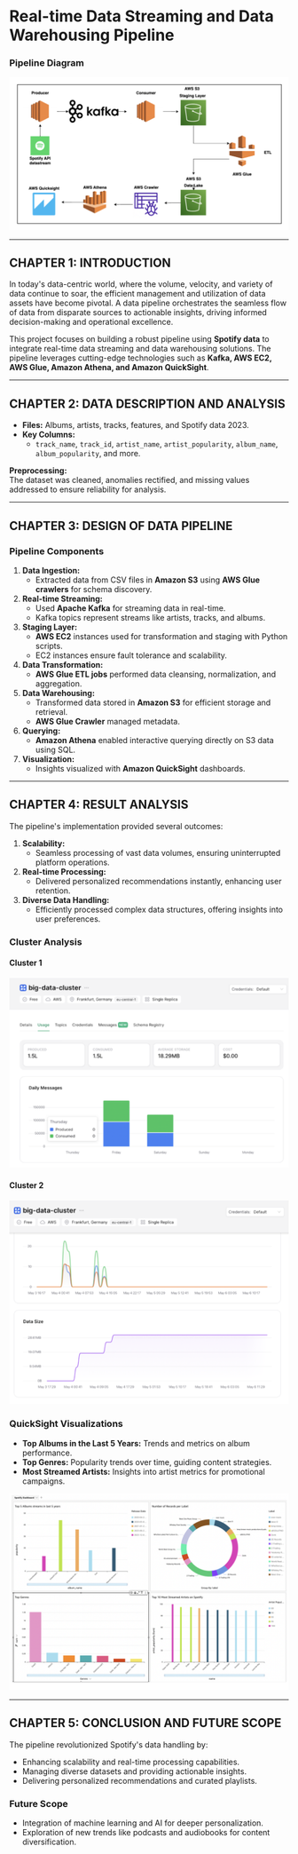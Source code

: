 # Real-time Data Streaming and Data Warehousing Pipeline 

### **Pipeline Diagram**
![Pipeline](data/Pipeline.png)

---

## CHAPTER 1: INTRODUCTION

In today's data-centric world, where the volume, velocity, and variety of data continue to soar, the efficient management and utilization of data assets have become pivotal. A data pipeline orchestrates the seamless flow of data from disparate sources to actionable insights, driving informed decision-making and operational excellence.

This project focuses on building a robust pipeline using **Spotify data** to integrate real-time data streaming and data warehousing solutions. The pipeline leverages cutting-edge technologies such as **Kafka, AWS EC2, AWS Glue, Amazon Athena, and Amazon QuickSight**. 

---

## CHAPTER 2: DATA DESCRIPTION AND ANALYSIS

- **Files:** Albums, artists, tracks, features, and Spotify data 2023.  
- **Key Columns:**  
  - `track_name`, `track_id`, `artist_name`, `artist_popularity`, `album_name`, `album_popularity`, and more.

**Preprocessing:**  
The dataset was cleaned, anomalies rectified, and missing values addressed to ensure reliability for analysis.

---

## CHAPTER 3: DESIGN OF DATA PIPELINE

### **Pipeline Components**
1. **Data Ingestion:**  
   - Extracted data from CSV files in **Amazon S3** using **AWS Glue crawlers** for schema discovery.
2. **Real-time Streaming:**  
   - Used **Apache Kafka** for streaming data in real-time.  
   - Kafka topics represent streams like artists, tracks, and albums.
3. **Staging Layer:**  
   - **AWS EC2** instances used for transformation and staging with Python scripts.  
   - EC2 instances ensure fault tolerance and scalability.
4. **Data Transformation:**  
   - **AWS Glue ETL jobs** performed data cleansing, normalization, and aggregation.
5. **Data Warehousing:**  
   - Transformed data stored in **Amazon S3** for efficient storage and retrieval.  
   - **AWS Glue Crawler** managed metadata.
6. **Querying:**  
   - **Amazon Athena** enabled interactive querying directly on S3 data using SQL.
7. **Visualization:**  
   - Insights visualized with **Amazon QuickSight** dashboards.

---

## CHAPTER 4: RESULT ANALYSIS

The pipeline's implementation provided several outcomes:  
1. **Scalability:**  
   - Seamless processing of vast data volumes, ensuring uninterrupted platform operations.  
2. **Real-time Processing:**  
   - Delivered personalized recommendations instantly, enhancing user retention.  
3. **Diverse Data Handling:**  
   - Efficiently processed complex data structures, offering insights into user preferences.  

### **Cluster Analysis**
#### Cluster 1
![Cluster 1](data/Cluster1.png)

#### Cluster 2
![Cluster 2](data/Cluster2.png)

### **QuickSight Visualizations**
- **Top Albums in the Last 5 Years:** Trends and metrics on album performance.  
- **Top Genres:** Popularity trends over time, guiding content strategies.  
- **Most Streamed Artists:** Insights into artist metrics for promotional campaigns.

![QuickSight Visualization](data/Quicksight.png)

---

## CHAPTER 5: CONCLUSION AND FUTURE SCOPE

The pipeline revolutionized Spotify's data handling by:  
- Enhancing scalability and real-time processing capabilities.  
- Managing diverse datasets and providing actionable insights.  
- Delivering personalized recommendations and curated playlists.  

### **Future Scope**
- Integration of machine learning and AI for deeper personalization.  
- Exploration of new trends like podcasts and audiobooks for content diversification.
